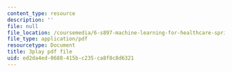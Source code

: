 ```yaml
---
content_type: resource
description: ''
file: null
file_location: /coursemedia/6-s897-machine-learning-for-healthcare-spring-2019/ed2da4ed0688415bc235ca8f8c8d6321_lkO2ocJBsmI.pdf
file_type: application/pdf
resourcetype: Document
title: 3play pdf file
uid: ed2da4ed-0688-415b-c235-ca8f8c8d6321
---
```

